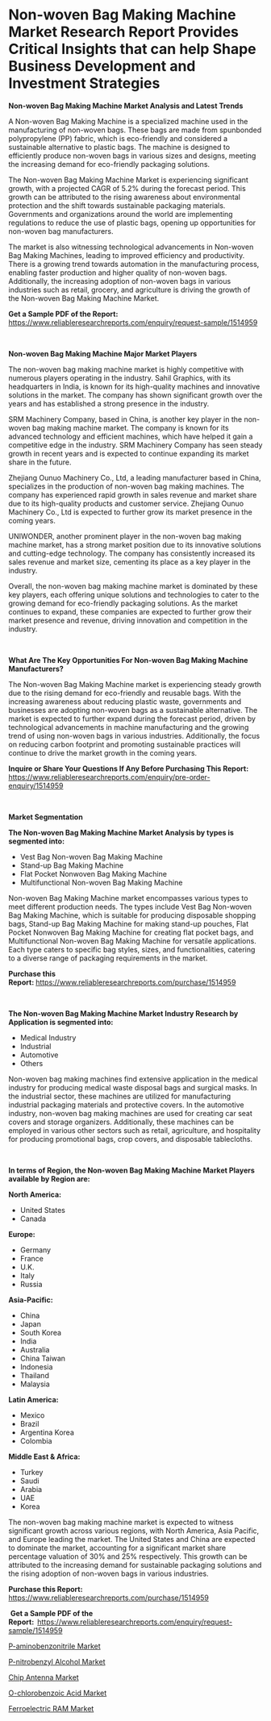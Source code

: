 <p><h1>Non-woven Bag Making Machine Market Research Report Provides Critical Insights that can help Shape Business Development and Investment Strategies</h1></p><p><strong>Non-woven Bag Making Machine Market Analysis and Latest Trends</strong></p>
<p><p>A Non-woven Bag Making Machine is a specialized machine used in the manufacturing of non-woven bags. These bags are made from spunbonded polypropylene (PP) fabric, which is eco-friendly and considered a sustainable alternative to plastic bags. The machine is designed to efficiently produce non-woven bags in various sizes and designs, meeting the increasing demand for eco-friendly packaging solutions.</p><p>The Non-woven Bag Making Machine Market is experiencing significant growth, with a projected CAGR of 5.2% during the forecast period. This growth can be attributed to the rising awareness about environmental protection and the shift towards sustainable packaging materials. Governments and organizations around the world are implementing regulations to reduce the use of plastic bags, opening up opportunities for non-woven bag manufacturers.</p><p>The market is also witnessing technological advancements in Non-woven Bag Making Machines, leading to improved efficiency and productivity. There is a growing trend towards automation in the manufacturing process, enabling faster production and higher quality of non-woven bags. Additionally, the increasing adoption of non-woven bags in various industries such as retail, grocery, and agriculture is driving the growth of the Non-woven Bag Making Machine Market.</p></p>
<p><strong>Get a Sample PDF of the Report:&nbsp;</strong> <a href="https://www.reliableresearchreports.com/enquiry/request-sample/1514959">https://www.reliableresearchreports.com/enquiry/request-sample/1514959</a></p>
<p>&nbsp;</p>
<p><strong>Non-woven Bag Making Machine Major Market Players</strong></p>
<p><p>The non-woven bag making machine market is highly competitive with numerous players operating in the industry. Sahil Graphics, with its headquarters in India, is known for its high-quality machines and innovative solutions in the market. The company has shown significant growth over the years and has established a strong presence in the industry.</p><p>SRM Machinery Company, based in China, is another key player in the non-woven bag making machine market. The company is known for its advanced technology and efficient machines, which have helped it gain a competitive edge in the industry. SRM Machinery Company has seen steady growth in recent years and is expected to continue expanding its market share in the future.</p><p>Zhejiang Ounuo Machinery Co., Ltd, a leading manufacturer based in China, specializes in the production of non-woven bag making machines. The company has experienced rapid growth in sales revenue and market share due to its high-quality products and customer service. Zhejiang Ounuo Machinery Co., Ltd is expected to further grow its market presence in the coming years.</p><p>UNIWONDER, another prominent player in the non-woven bag making machine market, has a strong market position due to its innovative solutions and cutting-edge technology. The company has consistently increased its sales revenue and market size, cementing its place as a key player in the industry.</p><p>Overall, the non-woven bag making machine market is dominated by these key players, each offering unique solutions and technologies to cater to the growing demand for eco-friendly packaging solutions. As the market continues to expand, these companies are expected to further grow their market presence and revenue, driving innovation and competition in the industry.</p></p>
<p>&nbsp;</p>
<p><strong>What Are The Key Opportunities For Non-woven Bag Making Machine Manufacturers?</strong></p>
<p><p>The Non-woven Bag Making Machine market is experiencing steady growth due to the rising demand for eco-friendly and reusable bags. With the increasing awareness about reducing plastic waste, governments and businesses are adopting non-woven bags as a sustainable alternative. The market is expected to further expand during the forecast period, driven by technological advancements in machine manufacturing and the growing trend of using non-woven bags in various industries. Additionally, the focus on reducing carbon footprint and promoting sustainable practices will continue to drive the market growth in the coming years.</p></p>
<p><strong>Inquire or Share Your Questions If Any Before Purchasing This Report:</strong> <a href="https://www.reliableresearchreports.com/enquiry/pre-order-enquiry/1514959">https://www.reliableresearchreports.com/enquiry/pre-order-enquiry/1514959</a></p>
<p>&nbsp;</p>
<p><strong>Market Segmentation</strong></p>
<p><strong>The Non-woven Bag Making Machine Market Analysis by types is segmented into:</strong></p>
<p><ul><li>Vest Bag Non-woven Bag Making Machine</li><li>Stand-up Bag Making Machine</li><li>Flat Pocket Nonwoven Bag Making Machine</li><li>Multifunctional Non-woven Bag Making Machine</li></ul></p>
<p><p>Non-woven Bag Making Machine market encompasses various types to meet different production needs. The types include Vest Bag Non-woven Bag Making Machine, which is suitable for producing disposable shopping bags, Stand-up Bag Making Machine for making stand-up pouches, Flat Pocket Nonwoven Bag Making Machine for creating flat pocket bags, and Multifunctional Non-woven Bag Making Machine for versatile applications. Each type caters to specific bag styles, sizes, and functionalities, catering to a diverse range of packaging requirements in the market.</p></p>
<p><strong>Purchase this Report:&nbsp;</strong><a href="https://www.reliableresearchreports.com/purchase/1514959">https://www.reliableresearchreports.com/purchase/1514959</a></p>
<p>&nbsp;</p>
<p><strong>The Non-woven Bag Making Machine Market Industry Research by Application is segmented into:</strong></p>
<p><ul><li>Medical Industry</li><li>Industrial</li><li>Automotive</li><li>Others</li></ul></p>
<p><p>Non-woven bag making machines find extensive application in the medical industry for producing medical waste disposal bags and surgical masks. In the industrial sector, these machines are utilized for manufacturing industrial packaging materials and protective covers. In the automotive industry, non-woven bag making machines are used for creating car seat covers and storage organizers. Additionally, these machines can be employed in various other sectors such as retail, agriculture, and hospitality for producing promotional bags, crop covers, and disposable tablecloths.</p></p>
<p>&nbsp;</p>
<p><strong>In terms of Region, the Non-woven Bag Making Machine Market Players available by Region are:</strong></p>
<p>
    <p> <strong> North America: </strong>
        <ul>
            <li>United States</li>
            <li>Canada</li>
        </ul>
        </p> 
    <p> <strong> Europe: </strong>
        <ul>
            <li>Germany</li>
            <li>France</li>
            <li>U.K.</li>
            <li>Italy</li>
            <li>Russia</li>
        </ul>
        </p> 
    <p> <strong> Asia-Pacific: </strong>
        <ul>
            <li>China</li>
            <li>Japan</li>
            <li>South Korea</li>
            <li>India</li>
            <li>Australia</li>
            <li>China Taiwan</li>
            <li>Indonesia</li>
            <li>Thailand</li>
            <li>Malaysia</li>
        </ul>
        </p> 
    <p> <strong> Latin America: </strong>
        <ul>
            <li>Mexico</li>
            <li>Brazil</li>
            <li>Argentina Korea</li>
            <li>Colombia</li>
        </ul>
        </p> 
    <p> <strong> Middle East & Africa: </strong>
        <ul>
            <li>Turkey</li>
            <li>Saudi</li>
            <li>Arabia</li>
            <li>UAE</li>
            <li>Korea</li>
        </ul>
    </p>
    </p>
<p><p>The non-woven bag making machine market is expected to witness significant growth across various regions, with North America, Asia Pacific, and Europe leading the market. The United States and China are expected to dominate the market, accounting for a significant market share percentage valuation of 30% and 25% respectively. This growth can be attributed to the increasing demand for sustainable packaging solutions and the rising adoption of non-woven bags in various industries.</p></p>
<p><strong>Purchase this Report: </strong><a href="https://www.reliableresearchreports.com/purchase/1514959">https://www.reliableresearchreports.com/purchase/1514959</a></p>
<p>&nbsp;<strong>Get a Sample PDF of the Report:&nbsp;&nbsp;</strong><a href="https://www.reliableresearchreports.com/enquiry/request-sample/1514959">https://www.reliableresearchreports.com/enquiry/request-sample/1514959</a></p>
<p><strong></strong></p>
<p><p><a href="https://glittery-fuchsia-86a.notion.site/P-aminobenzonitrile-Market-Dynamics-2024-2031-Also-about-Its-Market-Trends-Projections-and-Opport-a51ca4fd63cb4b298fd940b514137155">P-aminobenzonitrile Market</a></p><p><a href="https://acidic-farm-354.notion.site/P-nitrobenzyl-Alcohol-Market-Size-and-Examines-its-Market-Scope-with-a-Primary-Focus-on-Growth-Opp-8f2975b81a534ab7a773ded96604aa61">P-nitrobenzyl Alcohol Market</a></p><p><a href="https://view.publitas.com/reportprime-1/chip-antenna-market-size-2024-2031-global-industrial-analysis-key-geographical-regions-market-share-top-key-players-product-types-and-forecast-research-report/">Chip Antenna Market</a></p><p><a href="https://acidic-farm-354.notion.site/O-chlorobenzoic-Acid-Market-Size-and-Growth-Market-Segmentation-Regional-and-Country-Breakdowns-a-37619a6e91dd4508bc4195eac8fd6f7d">O-chlorobenzoic Acid Market</a></p><p><a href="https://view.publitas.com/reportprime-1/ferroelectric-ram-market-research-report-unlocks-analysis-on-the-market-financial-status-market-size-and-market-revenue-upto-2031/">Ferroelectric RAM Market</a></p></p>